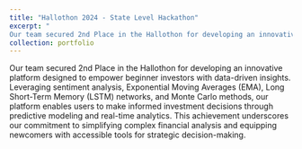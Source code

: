 ```yaml
---
title: "Hallothon 2024 - State Level Hackathon"
excerpt: "
Our team secured 2nd Place in the Hallothon for developing an innovative platform designed to empower beginner investors with data-driven insights. Leveraging sentiment analysis, Exponential Moving Averages (EMA), Long Short-Term Memory (LSTM) networks, and Monte Carlo methods, our platform enables users to make informed investment decisions through predictive modeling and real-time analytics. This achievement underscores our commitment to simplifying complex financial analysis and equipping newcomers with accessible tools for strategic decision-making.<br/><img src='/images/hallo.jpeg'>"
collection: portfolio
---
```


Our team secured 2nd Place in the Hallothon for developing an innovative platform designed to empower beginner investors with data-driven insights. Leveraging sentiment analysis, Exponential Moving Averages (EMA), Long Short-Term Memory (LSTM) networks, and Monte Carlo methods, our platform enables users to make informed investment decisions through predictive modeling and real-time analytics. This achievement underscores our commitment to simplifying complex financial analysis and equipping newcomers with accessible tools for strategic decision-making.